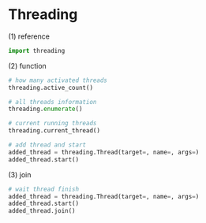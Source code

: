 # Threading

(1) reference
```python
import threading
```
(2) function
```python
# how many activated threads
threading.active_count()

# all threads information
threading.enumerate()

# current running threads
threading.current_thread()

# add thread and start
added_thread = threading.Thread(target=, name=, args=)
added_thread.start()
```
(3) join
```python
# wait thread finish
added_thread = threading.Thread(target=, name=, args=)
added_thread.start()
added_thread.join()
```
